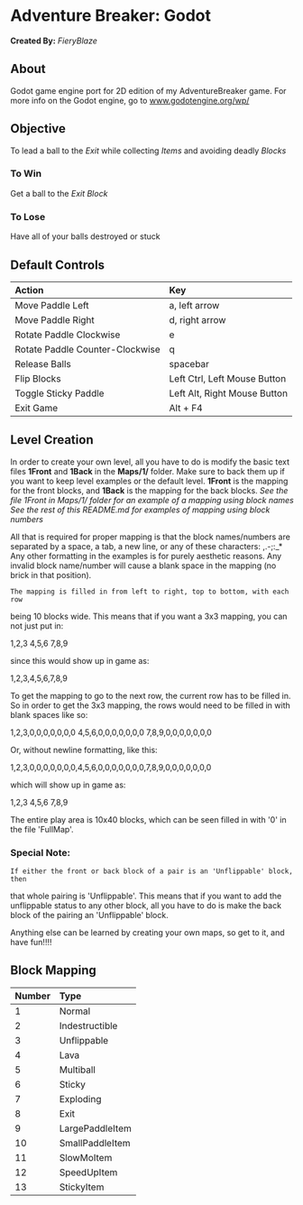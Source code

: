 # Adventure Breaker: Godot
**Created By:** *FieryBlaze*

## About
Godot game engine port for 2D edition of my AdventureBreaker game.
For more info on the Godot engine, go to www.godotengine.org/wp/

## Objective
To lead a ball to the *Exit* while collecting *Items* and avoiding deadly *Blocks*

### To Win
Get a ball to the *Exit Block*

### To Lose
Have all of your balls destroyed or stuck

## Default Controls

| Action | Key |
|:-------|:----|
| Move Paddle Left | a, left arrow |
| Move Paddle Right | d, right arrow |
| Rotate Paddle Clockwise | e |
| Rotate Paddle Counter-Clockwise | q |
| Release Balls | spacebar |
| Flip Blocks | Left Ctrl, Left Mouse Button |
| Toggle Sticky Paddle | Left Alt, Right Mouse Button |
| Exit Game | Alt + F4 |

## Level Creation

In order to create your own level, all you have to do is modify the basic
text files **1Front** and **1Back** in the **Maps/1/** folder. Make sure to back them up if 
you want to keep level examples or the default level. **1Front** is the mapping for 
the front blocks, and **1Back** is the mapping for the back blocks.
*See the file _1Front_ in _Maps/1/_ folder for an example of a mapping using block names*
*See the rest of this _README.md_ for examples of mapping using block numbers*

All that is required for proper mapping is that the block names/numbers are
separated by a space, a tab, a new line, or any of these characters: ,.-;:_*
Any other formatting in the examples is for purely aesthetic reasons. Any invalid
block name/number will cause a blank space in the mapping (no brick in that 
position).

	The mapping is filled in from left to right, top to bottom, with each row
being 10 blocks wide. This means that if you want a 3x3 mapping, you can not 
just put in:

1,2,3
4,5,6
7,8,9

since this would show up in game as:

1,2,3,4,5,6,7,8,9

To get the mapping to go to the next row, the current row has to be filled in. So
in order to get the 3x3 mapping, the rows would need to be filled in with blank
spaces like so:

1,2,3,0,0,0,0,0,0,0
4,5,6,0,0,0,0,0,0,0
7,8,9,0,0,0,0,0,0,0

Or, without newline formatting, like this:

1,2,3,0,0,0,0,0,0,0,4,5,6,0,0,0,0,0,0,0,7,8,9,0,0,0,0,0,0,0

which will show up in game as:

1,2,3
4,5,6
7,8,9

The entire play area is 10x40 blocks, which can be seen filled in with '0' in the
file 'FullMap'.

### Special Note:
	If either the front or back block of a pair is an 'Unflippable' block, then
that whole pairing is 'Unflippable'.  This means that if you want to add the
unflippable status to any other block, all you have to do is make the back block
of the pairing an 'Unflippable' block.

Anything else can be learned by creating your own maps, so get to it, and have
fun!!!!

## Block Mapping

| Number | Type |
|:-------|:-----|
| 1 | Normal |
| 2 | Indestructible
| 3 | Unflippable
| 4 | Lava
| 5 | Multiball
| 6 | Sticky
| 7 | Exploding
| 8 | Exit
| 9 | LargePaddleItem
| 10 | SmallPaddleItem
| 11 | SlowMoItem
| 12 | SpeedUpItem
| 13 | StickyItem
